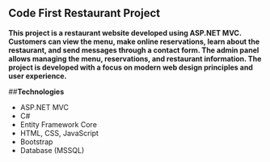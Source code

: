 ## Code First  Restaurant Project

__This project is a restaurant website developed using ASP.NET MVC. Customers can view the menu, make online reservations, learn about the restaurant, and send messages through a contact form. The admin panel allows managing the menu, reservations, and restaurant information. The project is developed with a focus on modern web design principles and user experience.__

##__Technologies__

* ASP.NET MVC
* C#
* Entity Framework Core 
* HTML, CSS, JavaScript
* Bootstrap 
* Database (MSSQL)


